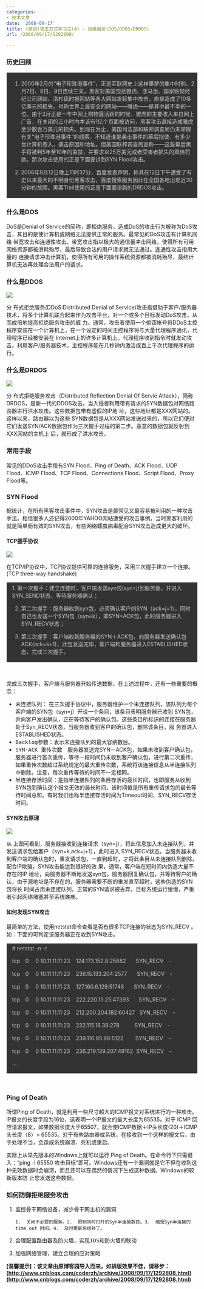 ```yaml
---
categories:
- 技术文章
date: '2008-09-17'
title: (原创)攻击方式学习之(4) - 拒绝服务(DOS/DDOS/DRDOS)
url: /2008/09/17/1292808/

---
```



### 历史回顾

<div style="border: 1px solid #cccccc; padding: 4px 5px 4px 14px; background-color: #333333; color: #cccccc;">

1. 2000年2月的&#8220;电子珍珠港事件&#8221;，正是互联网史上这样噩梦的集中时刻。2月7日、8日、9日连续三天，黑客对美国包括雅虎、亚马逊、国家贴现经纪公司网站、洛杉矶时报网站等各大网站发起集中攻击，直接造成了10多亿美元的损失。号称世界上最安全的网站——雅虎——是其中最不幸的一位。由于2月正是一年中网上购物最活跃的时候，雅虎的主要收入来自网上广告，在关闭的三小时内本该有1亿个页面被访问，黑客攻击直接造成雅虎至少数百万美元的损失。到现在为止，美国司法部和联邦调查局仍未掌握有关&#8220;电子珍珠港事件&#8221;的线索，不知道谁是袭击事件的幕后指使、有多少台计算机卷入，袭击原因和地址。但美国联邦调查局宣称——这些幕后黑手将被判5年至10年的监禁，并要求以25万美元或者受害者损失的双倍罚款。那次攻击使用的正是下面要讲到SYN Flood攻击。

2. 2006年9月12日晚上11时37分，百度发表声明，称其在12日下午遭受了有史以来最大的不明身份黑客攻击，百度搜索服务因此在全国各地出现近30分钟的故障。黑客Trail使用的正是下面要讲到的DRDOS攻击。 

</div>

### 什么是DOS

DoS是Denial of Service的简称，即拒绝服务，造成DoS的攻击行为被称为DoS攻击，其目的是使计算机或网络无法提供正常的服务。最常见的DoS攻击有计算机网络 带宽攻击和连通性攻击。带宽攻击指以极大的通信量冲击网络，使得所有可用网络资源都被消耗殆尽，最后导致合法的用户请求就无法通过。连通性攻击指用大量的 连接请求冲击计算机，使得所有可用的操作系统资源都被消耗殆尽，最终计算机无法再处理合法用户的请求。 

### 什么是DDOS

![](http://images.cnblogs.com/cnblogs_com/coderzh/security/fig1.gif)

分 布式拒绝服务(DDoS:Distributed Denial of Service)攻击指借助于客户/服务器技术，将多个计算机联合起来作为攻击平台，对一个或多个目标发动DoS攻击，从而成倍地提高拒绝服务攻击的威 力。通常，攻击者使用一个偷窃帐号将DDoS主控程序安装在一个计算机上，在一个设定的时间主控程序将与大量代理程序通讯，代理程序已经被安装在 Internet上的许多计算机上。代理程序收到指令时就发动攻击。利用客户/服务器技术，主控程序能在几秒钟内激活成百上千次代理程序的运行。 

### 什么是DRDOS

![](http://images.cnblogs.com/cnblogs_com/coderzh/security/DRDoS.gif)

分 布式拒绝服务攻击（Distributed Reflection Denial Of Servie Attack），简称DRDOS，是新一代的DDOS攻击。当入侵者利用带有请求的SYN数据包对网络路由器进行洪水攻击。这些数据包带有虚假的IP地 址，这些地址都是XXX网站的。这样以来，路由器以为这些 SYN数据包是从XXX网站发送过来的，所以它们便对它们发送SYN/ACK数据包作为三次握手过程的第二步。恶意的数据包就反射到XXX网站的主机上 后，就形成了洪水攻击。 

### 常用手段

常见的DDoS攻击手段有SYN Flood、Ping of Death、ACK Flood、UDP Flood、ICMP Flood、TCP Flood、Connections Flood、Script Flood、Proxy Flood等。 

### SYN Flood

据统计，在所有黑客攻击事件中，SYN攻击是最常见又最容易被利用的一种攻击手法。相信很多人还记得2000年YAHOO网站遭受的攻击事例，当时黑客利用的就是简单而有效的SYN攻击，有些网络蠕虫病毒配合SYN攻击造成更大的破坏。 

#### TCP握手协议

![](http://images.cnblogs.com/cnblogs_com/coderzh/security/180px-Tcp_normal.png)

在TCP/IP协议中，TCP协议提供可靠的连接服务，采用三次握手建立一个连接。(TCP three-way handshake)

<div style="border: 1px solid #cccccc; padding: 4px 5px 4px 14px; background-color: #333333; color: #cccccc;">1. 第一次握手：建立连接时，客户端发送syn包(syn=j)到服务器，并进入SYN_SEND状态，等待服务器确认；

2. 第二次握手：服务器收到syn包，必须确认客户的SYN（ack=j+1），同时自己也发送一个SYN包（syn=k），即SYN+ACK包，此时服务器进入SYN_RECV状态；

3. 第三次握手：客户端收到服务器的SYN＋ACK包，向服务器发送确认包ACK(ack=k+1)，此包发送完毕，客户端和服务器进入ESTABLISHED状态，完成三次握手。</div>

&nbsp;

完成三次握手，客户端与服务器开始传送数据，在上述过程中，还有一些重要的概念： 

*   <tt>未连接队列</tt>： 在三次握手协议中，服务器维护一个未连接队列，该队列为每个客户端的SYN包（syn=j）开设一个条目，该条目表明服务器已收到 SYN包，并向客户发出确认，正在等待客户的确认包。这些条目所标识的连接在服务器处于Syn_RECV状态，当服务器收到客户的确认包，删除该条目，服 务器进入ESTABLISHED状态。
*   <tt>Backlog参数</tt>：表示未连接队列的最大容纳数目。
*   <tt>SYN-ACK&nbsp;重传次数</tt>　服务器发送完SYN－ACK包，如果未收到客户确认包，服务器进行首次重传，等待一段时间仍未收到客户确认包，进行第二次重传，如果重传次数超过系统规定的最大重传次数，系统将该连接信息从半连接队列中删除。注意，每次重传等待的时间不一定相同。
*   <tt>半连接存活时间</tt>：是指半连接队列的条目存活的最长时间，也即服务从收到SYN包到确认这个报文无效的最长时间，该时间值是所有重传请求包的最长等待时间总和。有时我们也称半连接存活时间为Timeout时间、SYN_RECV存活时间。

#### SYN攻击原理

![](http://images.cnblogs.com/cnblogs_com/coderzh/security/180px-Tcp_synflood.png)

从 上图可看到，服务器接收到连接请求（syn=j），将此信息加入未连接队列，并发送请求包给客户（syn=k,ack=j+1），此时进入 SYN_RECV状态。当服务器未收到客户端的确认包时，重发请求包，一直到超时，才将此条目从未连接队列删除。配合IP欺骗，SYN攻击能达到很好的效 果，通常，客户端在短时间内伪造大量不存在的IP 地址，向服务器不断地发送syn包，服务器回复确认包，并等待客户的确认，由于源地址是不存在的，服务器需要不断的重发直至超时，这些伪造的SYN包将长 时间占用未连接队列，正常的SYN请求被丢弃，目标系统运行缓慢，严重者引起网络堵塞甚至系统瘫痪。 

#### 如何发现SYN攻击

最简单的方法，使用netstat命令查看是否有很多TCP连接的状态为SYN_RECV 。如：下面的可判定该服务器正在收到SYN攻击。 

<div style="border: 1px solid #cccccc; padding: 4px 5px 4px 14px; background-color: #333333; color: #cccccc;"># netstat -n -t

tcp　0　 0 10.11.11.11:23&nbsp;&nbsp;&nbsp; 124.173.152.8:25882　&nbsp;&nbsp; SYN_RECV　- 

tcp　0　 0 10.11.11.11:23&nbsp;&nbsp;&nbsp; 236.15.133.204:2577　&nbsp;&nbsp; SYN_RECV　- 

tcp　0　 0 10.11.11.11:23&nbsp;&nbsp;&nbsp; 127.160.6.129:51748　&nbsp;&nbsp; SYN_RECV　- 

tcp　0　 0 10.11.11.11:23&nbsp;&nbsp;&nbsp; 222.220.13.25:47393　&nbsp;&nbsp; SYN_RECV　- 

tcp　0　 0 10.11.11.11:23&nbsp;&nbsp;&nbsp; 212.200.204.182:60427&nbsp;&nbsp; SYN_RECV　- 

tcp　0　 0 10.11.11.11:23&nbsp;&nbsp;&nbsp; 232.115.18.38:278&nbsp;&nbsp;&nbsp;&nbsp;&nbsp;&nbsp;&nbsp;&nbsp;&nbsp; SYN_RECV　- 

tcp　0　 0 10.11.11.11:23&nbsp;&nbsp;&nbsp; 239.116.95.96:5122&nbsp;&nbsp;&nbsp;&nbsp;&nbsp;&nbsp;&nbsp; SYN_RECV　- 

tcp　0　 0 10.11.11.11:23&nbsp;&nbsp;&nbsp; 236.219.139.207:49162&nbsp; SYN_RECV　- 

... 

</div>

&nbsp;

### Ping of Death

所谓Ping of Death，就是利用一些尺寸超大的ICMP报文对系统进行的一种攻击。IP报文的长度字段为16位，这表明一个IP报文的最大长度为65535。对于 ICMP 回应请求报文，如果数据长度大于65507，就会使ICMP数据＋IP头长度(20)＋ICMP头长度（8）&gt; 65535。对于有些路由器或系统，在接收到一个这样的报文后，由于处理不当，会造成系统崩溃、死机或重启。

实际上从早先版本的Windows上就可以运行 Ping of Death。在命令行下只需键入：&#8220;ping -l 65550 攻击目标&#8221;即可。Windows还有一个漏洞就是它不但在收到这种无效数据时会崩溃，而且还可以在偶然的情况下生成这种数据。Windows的较新版本防 止您发送这些数据。 

### 如何防御拒绝服务攻击

1.  <tt>监控骨干网络设备，减少骨干网主机的漏洞</tt>

        1.  关闭不必要的服务。2.  限制同时打开的Syn半连接数目。3.  缩短Syn半连接的time out 时间。4.  及时更新系统补丁。
2.  <tt>合理配置路由器及防火墙，实现IDS和防火墙的联动</tt>
3.  <tt>加强网络管理，建立合理的应对策略</tt>

**[温馨提示]：该文章由原博客园导入而来，如排版效果不佳，请移步：[http://www.cnblogs.com/coderzh/archive/2008/09/17/1292808.html](http://www.cnblogs.com/coderzh/archive/2008/09/17/1292808.html)**